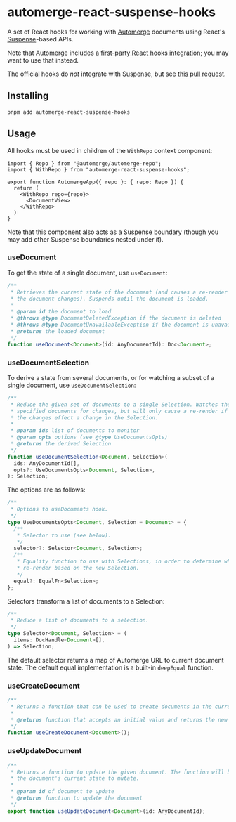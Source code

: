 # automerge-react-suspense-hooks

A set of React hooks for working with [Automerge](https://automerge.org/) documents
using React's [Suspense](https://react.dev/reference/react/Suspense)-based APIs.

Note that Automerge includes a [first-party React hooks
integration](https://automerge.org/automerge-repo/modules/_automerge_automerge_repo_react_hooks.html);
you may want to use that instead.

The official hooks do _not_ integrate with Suspense, but see [this pull
request](https://github.com/automerge/automerge-repo/pull/402).

## Installing

```
pnpm add automerge-react-suspense-hooks
```

## Usage

All hooks must be used in children of the `WithRepo` context component:

```tsx
import { Repo } from "@automerge/automerge-repo";
import { WithRepo } from "automerge-react-suspense-hooks";

export function AutomergeApp({ repo }: { repo: Repo }) {
  return (
    <WithRepo repo={repo}>
      <DocumentView>
    </WithRepo>
  )
}
```

Note that this component also acts as a Suspense boundary (though you may add
other Suspense boundaries nested under it).

### useDocument

To get the state of a single document, use `useDocument`:

```ts
/**
 * Retrieves the current state of the document (and causes a re-render whenever
 * the document changes). Suspends until the document is loaded.
 *
 * @param id the document to load
 * @throws @type DocumentDeletedException if the document is deleted
 * @throws @type DocumentUnavailableException if the document is unavailable
 * @returns the loaded document
 */
function useDocument<Document>(id: AnyDocumentId): Doc<Document>;
```

### useDocumentSelection

To derive a state from several documents, or for watching a subset of a single
document, use `useDocumentSelection`:

```ts
/**
 * Reduce the given set of documents to a single Selection. Watches the
 * specified documents for changes, but will only cause a re-render if
 * the changes effect a change in the Selection.
 *
 * @param ids list of documents to monitor
 * @param opts options (see @type UseDocumentsOpts)
 * @returns the derived Selection
 */
function useDocumentSelection<Document, Selection>(
  ids: AnyDocumentId[],
  opts?: UseDocumentsOpts<Document, Selection>,
): Selection;
```

The options are as follows:

```ts
/**
 * Options to useDocuments hook.
 */
type UseDocumentsOpts<Document, Selection = Document> = {
  /**
   * Selector to use (see below).
   */
  selector?: Selector<Document, Selection>;
  /**
   * Equality function to use with Selections, in order to determine whether to
   * re-render based on the new Selection.
   */
  equal?: EqualFn<Selection>;
};
```

Selectors transform a list of documents to a Selection:

```ts
/**
 * Reduce a list of documents to a selection.
 */
type Selector<Document, Selection> = (
  items: DocHandle<Document>[],
) => Selection;
```

The default selector returns a map of Automerge URL to current document state.
The default equal implementation is a built-in `deepEqual` function.

### useCreateDocument

```ts
/**
 * Returns a function that can be used to create documents in the current repo.
 *
 * @returns function that accepts an initial value and returns the new document's url
 */
function useCreateDocument<Document>();
```

### useUpdateDocument

```ts
/**
 * Returns a function to update the given document. The function will be passed
 * the document's current state to mutate.
 *
 * @param id of document to update
 * @returns function to update the document
 */
export function useUpdateDocument<Document>(id: AnyDocumentId);
```
